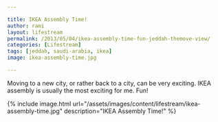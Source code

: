 ```yaml
---

title: IKEA Assembly Time!
author: rami
layout: lifestream 
permalink: /2013/05/04/ikea-assembly-time-fun-jeddah-themove-view/
categories: [Lifestream]
tags: [jeddah, saudi-arabia, ikea]
image: ikea-assembly-time.jpg

---
```


Moving to a new city, or rather back to a city, can be very exciting. IKEA assembly is usually the most exciting for me. Fun!

{% include image.html url="/assets/images/content/lifestream/ikea-assembly-time.jpg" description="IKEA Assembly Time!" %}
